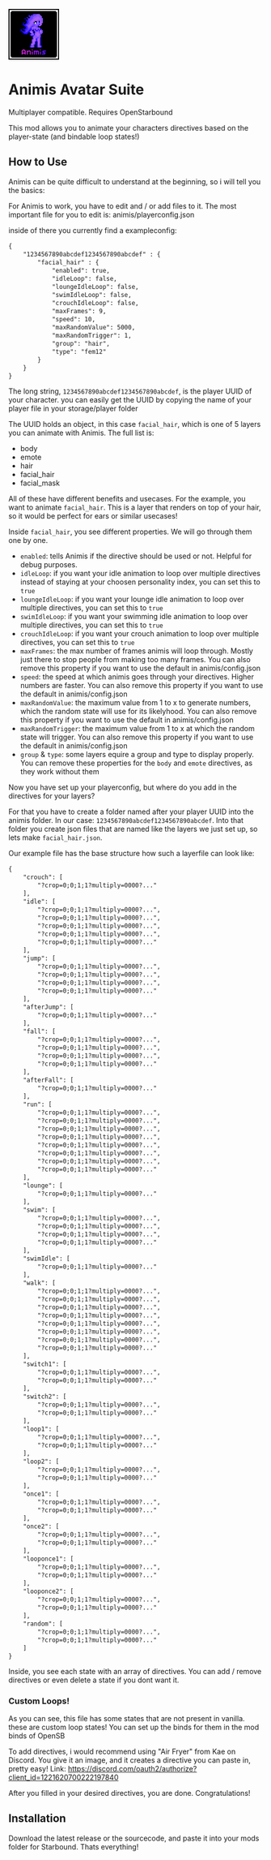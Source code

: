 ![Animis Logo](https://github.com/Lonaasan/Animis/blob/main/logo.png)
# Animis Avatar Suite
Multiplayer compatible. Requires OpenStarbound

This mod allows you to animate your characters directives based on the player-state (and bindable loop states!)

## How to Use
Animis can be quite difficult to understand at the beginning, so i will tell you the basics:

For Animis to work, you have to edit and / or add files to it. The most important file for you to edit is:
animis/playerconfig.json

inside of there you currently find a exampleconfig:
```
{
    "1234567890abcdef1234567890abcdef" : {
        "facial_hair" : {
            "enabled": true,
            "idleLoop": false,
            "loungeIdleLoop": false,
            "swimIdleLoop": false,
            "crouchIdleLoop": false,
            "maxFrames": 9,
            "speed": 10,
            "maxRandomValue": 5000,
            "maxRandomTrigger": 1,
            "group": "hair",
            "type": "fem12"
        }
    }
}
```
The long string, `1234567890abcdef1234567890abcdef`, is the player UUID of your character. you can easily get the UUID by copying the name of your player file in your storage/player folder

The UUID holds an object, in this case `facial_hair`, which is one of 5 layers you can animate with Animis. The full list is:

- body
- emote
- hair
- facial_hair
- facial_mask

All of these have different benefits and usecases. For the example, you want to animate `facial_hair`. This is a layer that renders on top of your hair, so it would be perfect for ears or similar usecases!

Inside `facial_hair`, you see different properties. We will go through them one by one.

- `enabled`: tells Animis if the directive should be used or not. Helpful for debug purposes.
- `idleLoop`: if you want your idle animation to loop over multiple directives instead of staying at your choosen personality index, you can set this to `true`
- `loungeIdleLoop`: if you want your lounge idle animation to loop over multiple directives, you can set this to `true`
- `swimIdleLoop`: if you want your swimming idle animation to loop over multiple directives, you can set this to `true`
- `crouchIdleLoop`: if you want your crouch animation to loop over multiple directives, you can set this to `true`
- `maxFrames`: the max number of frames animis will loop through. Mostly just there to stop people from making too many frames. You can also remove this property if you want to use the default in animis/config.json
- `speed`: the speed at which animis goes through your directives. Higher numbers are faster. You can also remove this property if you want to use the default in animis/config.json
- `maxRandomValue`: the maximum value from 1 to x to generate numbers, which the random state will use for its likelyhood. You can also remove this property if you want to use the default in animis/config.json
- `maxRandomTrigger`: the maximum value from 1 to x at which the random state will trigger. You can also remove this property if you want to use the default in animis/config.json
- `group` & `type`: some layers equire a group and type to display properly. You can remove these properties for the `body` and `emote` directives, as they work without them

Now you have set up your playerconfig, but where do you add in the directives for your layers?

For that you have to create a folder named after your player UUID into the animis folder. In our case: `1234567890abcdef1234567890abcdef`.
Into that folder you create json files that are named like the layers we just set up, so lets make `facial_hair.json`.

Our example file has the base structure how such a layerfile can look like:

```
{
    "crouch": [
        "?crop=0;0;1;1?multiply=0000?..."
    ],
    "idle": [
        "?crop=0;0;1;1?multiply=0000?...",
        "?crop=0;0;1;1?multiply=0000?...",
        "?crop=0;0;1;1?multiply=0000?...",
        "?crop=0;0;1;1?multiply=0000?...",
        "?crop=0;0;1;1?multiply=0000?..."
    ],
    "jump": [
        "?crop=0;0;1;1?multiply=0000?...",
        "?crop=0;0;1;1?multiply=0000?...",
        "?crop=0;0;1;1?multiply=0000?...",
        "?crop=0;0;1;1?multiply=0000?..."
    ],
    "afterJump": [
        "?crop=0;0;1;1?multiply=0000?..."
    ],
    "fall": [
        "?crop=0;0;1;1?multiply=0000?...",
        "?crop=0;0;1;1?multiply=0000?...",
        "?crop=0;0;1;1?multiply=0000?...",
        "?crop=0;0;1;1?multiply=0000?..."
    ],
    "afterFall": [
        "?crop=0;0;1;1?multiply=0000?..."
    ],
    "run": [
        "?crop=0;0;1;1?multiply=0000?...",
        "?crop=0;0;1;1?multiply=0000?...",
        "?crop=0;0;1;1?multiply=0000?...",
        "?crop=0;0;1;1?multiply=0000?...",
        "?crop=0;0;1;1?multiply=0000?...",
        "?crop=0;0;1;1?multiply=0000?...",
        "?crop=0;0;1;1?multiply=0000?...",
        "?crop=0;0;1;1?multiply=0000?..."
    ],
    "lounge": [
        "?crop=0;0;1;1?multiply=0000?..."
    ],
    "swim": [
        "?crop=0;0;1;1?multiply=0000?...",
        "?crop=0;0;1;1?multiply=0000?...",
        "?crop=0;0;1;1?multiply=0000?...",
        "?crop=0;0;1;1?multiply=0000?..."
    ],
    "swimIdle": [
        "?crop=0;0;1;1?multiply=0000?..."
    ],
    "walk": [
        "?crop=0;0;1;1?multiply=0000?...",
        "?crop=0;0;1;1?multiply=0000?...",
        "?crop=0;0;1;1?multiply=0000?...",
        "?crop=0;0;1;1?multiply=0000?...",
        "?crop=0;0;1;1?multiply=0000?...",
        "?crop=0;0;1;1?multiply=0000?...",
        "?crop=0;0;1;1?multiply=0000?...",
        "?crop=0;0;1;1?multiply=0000?..."
    ],
    "switch1": [
        "?crop=0;0;1;1?multiply=0000?...",
        "?crop=0;0;1;1?multiply=0000?..."
    ],
    "switch2": [
        "?crop=0;0;1;1?multiply=0000?...",
        "?crop=0;0;1;1?multiply=0000?..."
    ],
    "loop1": [
        "?crop=0;0;1;1?multiply=0000?...",
        "?crop=0;0;1;1?multiply=0000?..."
    ],
    "loop2": [
        "?crop=0;0;1;1?multiply=0000?...",
        "?crop=0;0;1;1?multiply=0000?..."
    ],
    "once1": [
        "?crop=0;0;1;1?multiply=0000?...",
        "?crop=0;0;1;1?multiply=0000?..."
    ],
    "once2": [
        "?crop=0;0;1;1?multiply=0000?...",
        "?crop=0;0;1;1?multiply=0000?..."
    ],
    "looponce1": [
        "?crop=0;0;1;1?multiply=0000?...",
        "?crop=0;0;1;1?multiply=0000?..."
    ],
    "looponce2": [
        "?crop=0;0;1;1?multiply=0000?...",
        "?crop=0;0;1;1?multiply=0000?..."
    ],
    "random": [
        "?crop=0;0;1;1?multiply=0000?...",
        "?crop=0;0;1;1?multiply=0000?..."
    ]
}
```

Inside, you see each state with an array of directives.
You can add / remove directives or even delete a state if you dont want it.

### Custom Loops!
As you can see, this file has some states that are not present in vanilla. these are custom loop states! You can set up the binds for them in the mod binds of OpenSB

To add directives, i would recommend using "Air Fryer" from Kae on Discord. You give it an image, and it creates a directive you can paste in, pretty easy!
Link: https://discord.com/oauth2/authorize?client_id=1221620700222197840

After you filled in your desired directives, you are done. Congratulations!

## Installation
Download the latest release or the sourcecode, and paste it into your mods folder for Starbound. Thats everything!
